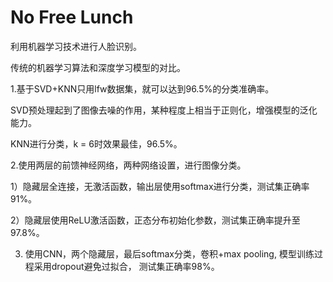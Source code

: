 # No Free Lunch
利用机器学习技术进行人脸识别。

传统的机器学习算法和深度学习模型的对比。


1.基于SVD+KNN只用lfw数据集，就可以达到96.5%的分类准确率。

SVD预处理起到了图像去噪的作用，某种程度上相当于正则化，增强模型的泛化能力。

KNN进行分类，k = 6时效果最佳，96.5%。



2.使用两层的前馈神经网络，两种网络设置，进行图像分类。

1）隐藏层全连接，无激活函数，输出层使用softmax进行分类，测试集正确率91%。

2）隐藏层使用ReLU激活函数，正态分布初始化参数，测试集正确率提升至97.8%。



3. 使用CNN，两个隐藏层，最后softmax分类，卷积+max pooling, 模型训练过程采用dropout避免过拟合， 测试集正确率98%。
